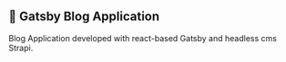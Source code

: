 
## 🚀 Gatsby Blog Application

Blog Application developed with react-based Gatsby and headless cms Strapi.